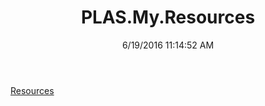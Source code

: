 ﻿---
title: PLAS.My.Resources
date: 6/19/2016 11:14:52 AM
---

[Resources](T-PLAS.My.Resources.Resources.html)

